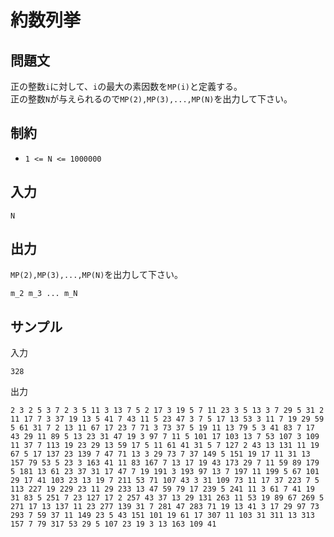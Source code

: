 # 約数列挙

## 問題文

正の整数`i`に対して、`i`の最大の素因数を`MP(i)`と定義する。  
正の整数`N`が与えられるので`MP(2),MP(3),...,MP(N)`を出力して下さい。

## 制約

- `1 <= N <= 1000000`

## 入力

```
N
```

## 出力

`MP(2),MP(3),...,MP(N)`を出力して下さい。
```
m_2 m_3 ... m_N
```

## サンプル

入力
```
328
```

出力
```
2 3 2 5 3 7 2 3 5 11 3 13 7 5 2 17 3 19 5 7 11 23 3 5 13 3 7 29 5 31 2 11 17 7 3 37 19 13 5 41 7 43 11 5 23 47 3 7 5 17 13 53 3 11 7 19 29 59 5 61 31 7 2 13 11 67 17 23 7 71 3 73 37 5 19 11 13 79 5 3 41 83 7 17 43 29 11 89 5 13 23 31 47 19 3 97 7 11 5 101 17 103 13 7 53 107 3 109 11 37 7 113 19 23 29 13 59 17 5 11 61 41 31 5 7 127 2 43 13 131 11 19 67 5 17 137 23 139 7 47 71 13 3 29 73 7 37 149 5 151 19 17 11 31 13 157 79 53 5 23 3 163 41 11 83 167 7 13 17 19 43 173 29 7 11 59 89 179 5 181 13 61 23 37 31 17 47 7 19 191 3 193 97 13 7 197 11 199 5 67 101 29 17 41 103 23 13 19 7 211 53 71 107 43 3 31 109 73 11 17 37 223 7 5 113 227 19 229 23 11 29 233 13 47 59 79 17 239 5 241 11 3 61 7 41 19 31 83 5 251 7 23 127 17 2 257 43 37 13 29 131 263 11 53 19 89 67 269 5 271 17 13 137 11 23 277 139 31 7 281 47 283 71 19 13 41 3 17 29 97 73 293 7 59 37 11 149 23 5 43 151 101 19 61 17 307 11 103 31 311 13 313 157 7 79 317 53 29 5 107 23 19 3 13 163 109 41
```
